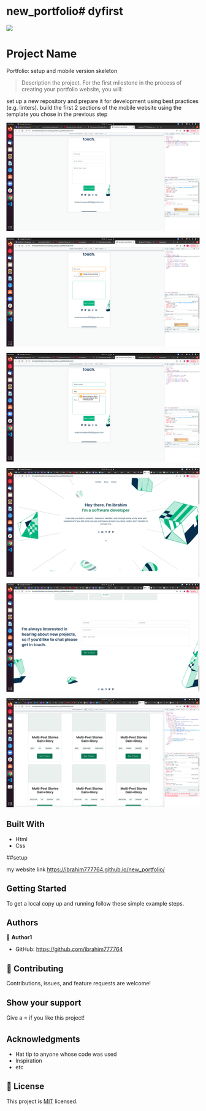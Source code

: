 # new_portfolio# dyfirst
![](https://img.shields.io/badge/Microverse-blueviolet)

# Project Name
Portfolio: setup and mobile version skeleton


> Description the project.
For the first milestone in the process of creating your portfolio website, you will:

set up a new repository and prepare it for development using best practices (e.g. linters).
build the first 2 sections of the mobile website using the template you chose in the previous step

![screenshot](./pic.png)

![screenshot](./pic1.png)

![screenshot](./pic2.png)

![screenshot](./s6.png)

![screenshot](./s7.png)

![screenshot](./s9.png)

## Built With

- Html
- Css

##setup

my website link https://ibrahim777764.github.io/new_portfolio/



## Getting Started


To get a local copy up and running follow these simple example steps.


## Authors

👤 **Author1**

- GitHub: https://github.com/ibrahim777764

## 🤝 Contributing

Contributions, issues, and feature requests are welcome!


## Show your support

Give a ⭐️ if you like this project!

## Acknowledgments

- Hat tip to anyone whose code was used
- Inspiration
- etc

## 📝 License

This project is [MIT](./MIT.MD) licensed.
